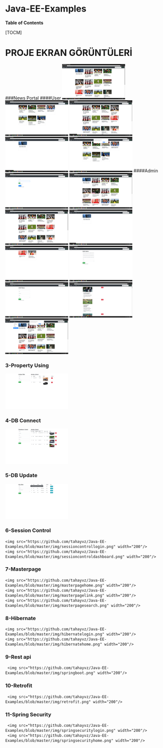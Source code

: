 # Java-EE-Examples
**Table of Contents**

[TOCM]

# PROJE EKRAN GÖRÜNTÜLERİ
 ###News Portal
  ####User
  <img src="https://github.com/tahayvz/Java-EE-Examples/blob/master/img/newsportaluserdashboard.png" width="200"/>
  <img src="https://github.com/tahayvz/Java-EE-Examples/blob/master/img/newsportalusersearch.png" width="200"/>
  <img src="https://github.com/tahayvz/Java-EE-Examples/blob/master/img/newsportalusersporcategory.png" width="200"/>
  <img src="https://github.com/tahayvz/Java-EE-Examples/blob/master/img/newsportalusertechcategory.png" width="200"/>
  <img src="https://github.com/tahayvz/Java-EE-Examples/blob/master/img/newsportaluserexit.png" width="200"/>
  ####Admin
  <img src="https://github.com/tahayvz/Java-EE-Examples/blob/master/img/newsportallogin.png" width="200"/>
  <img src="https://github.com/tahayvz/Java-EE-Examples/blob/master/img/newsportaldashboard.png" width="200"/>
  <img src="https://github.com/tahayvz/Java-EE-Examples/blob/master/img/newsportalsporcategory.png" width="200"/>
  <img src="https://github.com/tahayvz/Java-EE-Examples/blob/master/img/newsportaltechcategory.png" width="200"/>
  <img src="https://github.com/tahayvz/Java-EE-Examples/blob/master/img/newsportalsearch.png" width="200"/>
  <img src="https://github.com/tahayvz/Java-EE-Examples/blob/master/img/newsportaleditnews.png" width="200"/>
  <img src="https://github.com/tahayvz/Java-EE-Examples/blob/master/img/newsportaladdnews.png" width="200"/>
  <img src="https://github.com/tahayvz/Java-EE-Examples/blob/master/img/newsportal deletenews.png" width="200"/>
  <img src="https://github.com/tahayvz/Java-EE-Examples/blob/master/img/newsportalexit.png" width="200"/>

 ### 3-Property Using
   <img src="https://github.com/tahayvz/Java-EE-Examples/blob/master/img/propertyusing.png" width="200"/>

 ### 4-DB Connect
   <img src="https://github.com/tahayvz/Java-EE-Examples/blob/master/img/database.png" width="200"/>

### 5-DB Update
   <img src="https://github.com/tahayvz/Java-EE-Examples/blob/master/img/DBUpdate.png" width="200"/>

 ### 6-Session Control
    <img src="https://github.com/tahayvz/Java-EE-Examples/blob/master/img/sessioncontrollogin.png" width="200"/>
    <img src="https://github.com/tahayvz/Java-EE-Examples/blob/master/img/sessioncontroldashboard.png" width="200"/>

 ### 7-Masterpage
    <img src="https://github.com/tahayvz/Java-EE-Examples/blob/master/img/masterpagehome.png" width="200"/>
    <img src="https://github.com/tahayvz/Java-EE-Examples/blob/master/img/masterpagelink.png" width="200"/>
    <img src="https://github.com/tahayvz/Java-EE-Examples/blob/master/img/masterpagesearch.png" width="200"/>

 ### 8-Hibernate
    <img src="https://github.com/tahayvz/Java-EE-Examples/blob/master/img/hibernatelogin.png" width="200"/>
    <img src="https://github.com/tahayvz/Java-EE-Examples/blob/master/img/hibernatehome.png" width="200"/>
 
 ### 9-Rest api
     <img src="https://github.com/tahayvz/Java-EE-Examples/blob/master/img/springboot.png" width="200"/>

 ### 10-Retrofit
     <img src="https://github.com/tahayvz/Java-EE-Examples/blob/master/img/retrofit.png" width="200"/>

 ### 11-Spring Security
     <img src="https://github.com/tahayvz/Java-EE-Examples/blob/master/img/springsecuritylogin.png" width="200"/>
     <img src="https://github.com/tahayvz/Java-EE-Examples/blob/master/img/springsecurityhome.png" width="200"/>
